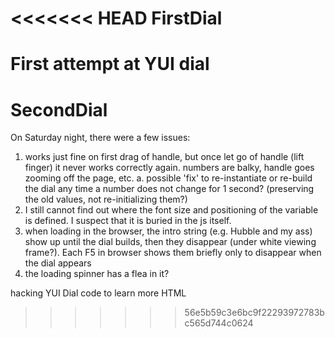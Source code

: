 <<<<<<< HEAD
FirstDial
=========

First attempt at YUI dial
=======
SecondDial
==========

On Saturday night, there were a few issues:
1. works just fine on first drag of handle, but once let go of handle (lift finger) it never works
	correctly again. numbers are balky, handle goes zooming off the page, etc.
		a. possible 'fix' to re-instantiate or re-build the dial any time a number does not change for 
		   1 second? (preserving the old values, not re-initializing them?)
2. I still cannot find out where the font size and positioning of the variable is defined. I suspect
	that it is buried in the js itself.
3. when loading in the browser, the intro string (e.g. Hubble and my ass) show up until the dial
	builds, then they disappear (under white viewing frame?). Each F5 in browser shows them  briefly
	only to disappear when the dial appears
4. the loading spinner has a flea in it?

hacking YUI Dial code to learn more HTML
>>>>>>> 56e5b59c3e6bc9f22293972783bc565d744c0624
